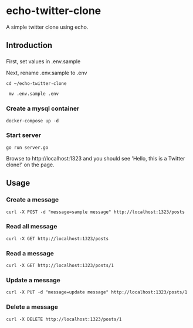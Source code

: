 # echo-twitter-clone
A simple twitter clone using echo.

## Introduction
### 
First, set values in .env.sample

Next, rename .env.sample to .env
```
cd ~/echo-twitter-clone 
```

```
 mv .env.sample .env
```

### Create a mysql container
```
docker-compose up -d
```

### Start server
```
go run server.go
```
Browse to http://localhost:1323 and you should see 'Hello, this is a Twitter clone!' on the page.

## Usage
### Create a message
```
curl -X POST -d "message=sample message" http://localhost:1323/posts
```

### Read all message
```
curl -X GET http://localhost:1323/posts
```

### Read a message
```
curl -X GET http://localhost:1323/posts/1
```

### Update a message
```
curl -X PUT -d "message=update message" http://localhost:1323/posts/1
```

### Delete a message
```
curl -X DELETE http://localhost:1323/posts/1
```